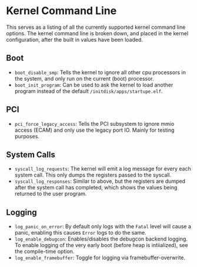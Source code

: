 # Kernel Command Line
This serves as a listing of all the currently supported kernel command line options. The kernel command line is broken down, and placed in the kernel configuration, after the built in values have been loaded.

## Boot
- `boot_disable_smp`: Tells the kernel to ignore all other cpu processors in the system, and only run on the current (boot) processor.
- `boot_init_program`: Can be used to ask the kernel to load another program instead of the default `/initdisk/apps/startupe.elf`.

## PCI
- `pci_force_legacy_access`: Tells the PCI subsystem to ignore mmio access (ECAM) and only use the legacy port IO. Mainly for testing purposes.

## System Calls
- `syscall_log_requests`: The kernel will emit a log message for every each system call. This only dumps the registers passed to the syscall.
- `syscall_log_responses`: Similar to above, but the registers are dumped after the system call has completed, which shows the values being returned to the user program.

## Logging
- `log_panic_on_error`: By default only logs with the `Fatal` level will cause a panic, enabling this causes `Error` logs to do the same.
- `log_enable_debugcon`: Enables/disables the debugcon backend logging. To enable logging of the very early boot (before heap is intiialized), see the compile-time option.
- `log_enable_framebuffer`: Toggle for logging via framebuffer-overwrite.
